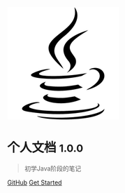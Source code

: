 <!-- _coverpage.md -->


<img width="256px" height="256px" src="img/logo.png" />

# 个人文档 <small>1.0.0</small>


> 初学Java阶段的笔记


[GitHub](https://github.com/wangziming-well)
[Get Started](#quick-start)